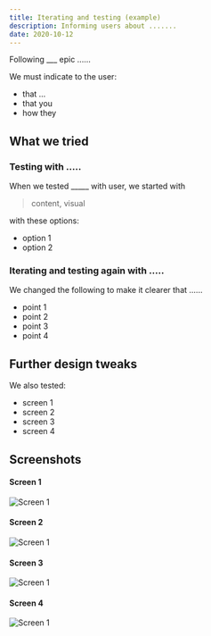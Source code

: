 ```yaml
---
title: Iterating and testing (example)
description: Informing users about .......
date: 2020-10-12
---
```


Following ___ epic ......

We must indicate to the user:
* that ...
* that you
* how they

## What we tried
### Testing with .....
When we tested _____ with user, we started with

> content, visual

with these options:
* option 1
* option 2

### Iterating and testing again with .....

We changed the following to make it clearer that ......
* point 1
* point 2
* point 3
* point 4


## Further design tweaks

We also tested:
* screen 1
* screen 2
* screen 3
* screen 4


## Screenshots

#### Screen 1
<img src="/images/example-post/02-search-results.png" alt="Screen 1">


#### Screen 2
<img src="/images/example-post/02-search-results.png" alt="Screen 1">


#### Screen 3
<img src="/images/example-post/02-search-results.png" alt="Screen 1">


#### Screen 4
<img src="/images/example-post/02-search-results.png" alt="Screen 1">
